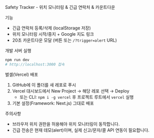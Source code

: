 Safety Tracker - 위치 모니터링 & 긴급 연락처 & 카운트다운

기능
- 긴급 연락처 등록/삭제 (localStorage 저장)
- 위치 모니터링 시작/중지 + Google 지도 링크
- 20초 카운트다운 모달 (버튼 또는 `/?trigger=alert` URL)

개발 서버 실행
```bash
npm run dev
# http://localhost:3000 접속
```

벌셀(Vercel) 배포
1. GitHub에 이 폴더를 새 레포로 푸시
2. Vercel 대시보드에서 New Project → 해당 레포 선택 → Deploy
   - 또는 CLI: `npm i -g vercel` 후 프로젝트 루트에서 `vercel` 실행
3. 기본 설정(Framework: Next.js) 그대로 배포

주의사항
- 브라우저 위치 권한을 허용해야 위치 모니터링이 동작합니다.
- 긴급 전송은 현재 데모(alert)이며, 실제 신고/문자/콜 API 연동이 필요합니다.
